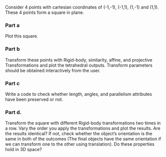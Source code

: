 Consider 4 points with cartesian coordinates of (-1,-1), (-1,1), (1,-1) and (1,1). These 4 points form a square in plane.

### Part a
Plot this square.

### Part b
Transform these points with Rigid-body, similarity, affine, and projective Transformations and plot the tetrahedral outputs. Transform parameters should be obtained interactively from the user.

### Part c
Write a code to check whether length, angles, and parallelism attributes have been preserved or not.

### Part d.
Transform the square with different Rigid-body transformations two times in a row. Vary the order you apply the transformations and plot the results. Are the results identical? If not, check whether the object’s orientation is the same in both of the outcomes (The final objects have the same orientation if we can transform one to the other using translation). Do these properties hold in 3D space?